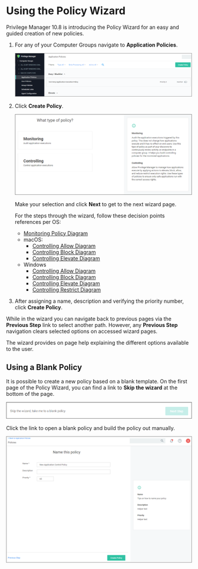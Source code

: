 [title]: # (Policy Wizard)
[tags]: # (create)
[priority]: # (11)
# Using the Policy Wizard

Privilege Manager 10.8 is introducing the Policy Wizard for an easy and guided creation of new policies.

1. For any of your Computer Groups navigate to __Application Policies__.

   ![app policies](../images/wizard/app-pol-1.png "Application Policies overview page")
1. Click __Create Policy__.

   ![wizard 1](../images/wizard/wiz-1.png "Policy Wizard first page")

   Make your selection and click __Next__ to get to the next wizard page.

   For the steps through the wizard, follow these decision points references per OS:

   * [Monitoring Policy Diagram](monitoring.md)
   * macOS:
     * [Controlling Allow Diagram](controlling-allow-macOS.md)
     * [Controlling Block Diagram](controlling-block-macOS.md)
     * [Controlling Elevate Diagram](controlling-elevate-macOS.md)
   * Windows
     * [Controlling Allow Diagram](controlling-allow-win.md)
     * [Controlling Block Diagram](controlling-block-win.md)
     * [Controlling Elevate Diagram](controlling-elevate-win.md)
     * [Controlling Restrict Diagram](controlling-restrict-win.md)
1. After assigning a name, description and verifying the priority number, click __Create Policy__.

While in the wizard you can navigate back to previous pages via the __Previous Step__ link to select another path. However, any __Previous Step__ navigation clears selected options on accessed wizard pages.

The wizard provides on page help explaining the different options available to the user.

## Using a Blank Policy

It is possible to create a new policy based on a blank template. On the first page of the Policy Wizard, you can find a link to __Skip the wizard__ at the bottom of the page.

![skip](../images/wizard/skip-wiz.png "Skip the wizard link")

Click the link to open a blank policy and build the policy out manually.

![blank](../images/wizard/blank.png "Blank policy page")
